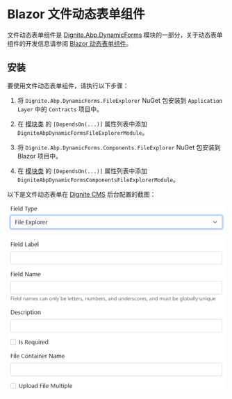 # Blazor 文件动态表单组件

文件动态表单组件是 [Dignite.Abp.DynamicForms](Dynamic-Forms.md) 模块的一部分，关于动态表单组件的开发信息请参阅 [Blazor 动态表单组件](Blazor-Dynamic-Form-Components.md)。

## 安装

要使用文件动态表单组件，请执行以下步骤：

1. 将 `Dignite.Abp.DynamicForms.FileExplorer` NuGet 包安装到 `Application Layer` 中的 `Contracts` 项目中。

2. 在 [模块类](https://docs.abp.io/en/abp/latest/Module-Development-Basics) 的 `[DependsOn(...)]` 属性列表中添加 `DigniteAbpDynamicFormsFileExplorerModule`。

3. 将 `Dignite.Abp.DynamicForms.Components.FileExplorer` NuGet 包安装到 Blazor 项目中。

4. 在 [模块类](https://docs.abp.io/en/abp/latest/Module-Development-Basics) 的 `[DependsOn(...)]` 属性列表中添加 `DigniteAbpDynamicFormsComponentsFileExplorerModule`。

以下是文件动态表单在 [Dignite CMS](https://dignite.com/dignite-cms) 后台配置的截图：

![Cms-Dynamic-Forms-Files](images/Cms-Dynamic-Forms-Files.png)
